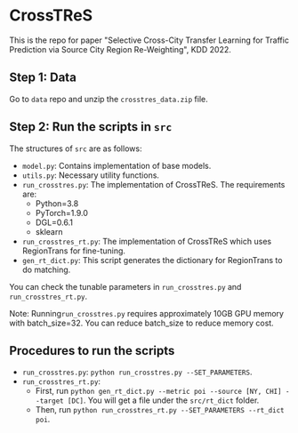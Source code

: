 # CrossTReS
This is the repo for paper "Selective Cross-City Transfer Learning for Traffic Prediction via Source City Region Re-Weighting", KDD 2022. 

## Step 1: Data
Go to `data` repo and unzip the `crosstres_data.zip` file. 

## Step 2: Run the scripts in `src`
The structures of `src` are as follows: 
- `model.py`: Contains implementation of base models. 
- `utils.py`: Necessary utility functions. 
- `run_crosstres.py`: The implementation of CrossTReS. The requirements are: 
  -  Python=3.8 
  -  PyTorch=1.9.0
  -  DGL=0.6.1
  -  sklearn
- `run_crosstres_rt.py`: The implementation of CrossTReS which uses RegionTrans for fine-tuning. 
- `gen_rt_dict.py`: This script generates the dictionary for RegionTrans to do matching. 

You can check the tunable parameters in `run_crosstres.py` and `run_crosstres_rt.py`. 

Note: Running`run_crosstres.py` requires approximately 10GB GPU memory with batch_size=32. You can reduce batch_size to reduce memory cost. 

## Procedures to run the scripts
- `run_crosstres.py`: `python run_crosstres.py --SET_PARAMETERS`. 
- `run_crosstres_rt.py`: 
    - First, run `python gen_rt_dict.py --metric poi --source [NY, CHI] --target [DC]`. You will get a file under the `src/rt_dict` folder. 
    - Then, run `python run_crosstres_rt.py --SET_PARAMETERS --rt_dict poi`. 
